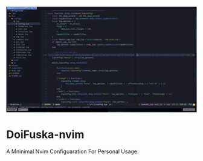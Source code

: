 ![alt text](https://github.com/ArifulProtik/DoiFuska-nvim/raw/main/sreenshots/nvim.png "Logo Title Text 1")
# DoiFuska-nvim
A Mninimal Nvim Configuaration For Personal Usage. 
